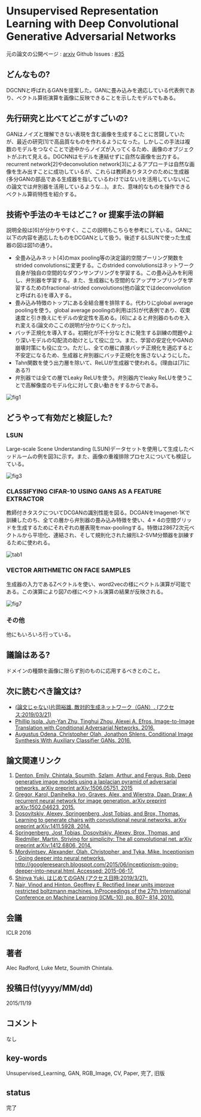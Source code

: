 # Unsupervised Representation Learning with Deep Convolutional Generative Adversarial Networks

元の論文の公開ページ : [arxiv](https://arxiv.org/abs/1511.06434)
Github Issues : [#35](https://github.com/Obarads/obarads.github.io/issues/35)

## どんなもの?
DGCNNと呼ばれるGANを提案した。GANに畳み込みを適応している代表例であり、ベクトル算術演算を画像に反映できることを示したモデルでもある。

## 先行研究と比べてどこがすごいの?
GANはノイズと理解できない表現を含む画像を生成することに苦闘していたが、最近の研究[1]で高品質なものを作れるようになった。しかしこの手法は複数のモデルをつなぐことで途中からノイズが入ってくるため、画像のオブジェクトがぶれて見える。DGCNNはモデルを連結せずに自然な画像を出力する。recurrent network[2]やdeconvolution network[3]によるアプローチは自然な画像を生み出すことに成功しているが、これらは教師ありタスクのために生成器(多分GANの部品である生成器を指しているわけではない)を活用していない(この論文では弁別器を活用しているような...)。また、意味的なものを操作できるベクトル算術特性を紹介する。

## 技術や手法のキモはどこ? or 提案手法の詳細
説明全般は[6]が分かりやすく、ここの説明もこちらを参考にしている。GANに以下の内容を適応したものをDCGANとして扱う。後述するLSUNで使った生成器の図は図1の通り。
- 全畳み込みネット[4]のmax pooling等の決定論的空間プーリング関数をstrided convolutionsに変更する。このstrided convolutionsはネットワーク自身が独自の空間的なダウンサンプリングを学習する。この畳み込みを利用し、弁別器を学習する。また、生成器にも空間的なアップサンプリングを学習するためのfractional-strided convolutions(他の論文ではdeconvolutionと呼ばれる)を導入する。
- 畳み込み特徴のトップにある全結合層を排除する。代わりにglobal average poolingを使う。global average poolingの利用は[5]が代表例であり、収束速度と引き換えにモデルの安定性を高める。[6]によると弁別器のものを入れ変える(論文のここの説明が分かりにくかった)。
- バッチ正規化を導入する。初期化が不十分なときに発生する訓練の問題やより深いモデルの勾配流の助けとして役に立つ。また、学習の安定化やGANの崩壊対策にも役に立つ。ただし、全ての層に直接バッチ正規化を適応すると不安定になるため、生成器と弁別器にバッチ正規化を施さないようにした。
- Tahn関数を使う出力層を除いて、ReLUが生成器で使われる。(理由は[7]にある?)
- 弁別器では全ての層でLeaky ReLUを使う。弁別器内でleaky ReLUを使うことで高解像度のモデル化に対して良い動きをするからである。

![fig1](img/URLwDCGAN/fig1.png)

## どうやって有効だと検証した?
### LSUN
Large-scale Scene Understanding (LSUN)データセットを使用して生成したベッドルームの例を図3に示す。また、画像の重複排除プロセスについても検証している。

![fig3](img/URLwDCGAN/fig3.png)

### CLASSIFYING CIFAR-10 USING GANS AS A FEATURE EXTRACTOR
教師付きタスクについてDCGANの識別性能を図る。DCGANをImagenet-1Kで訓練したのち、全ての層から弁別器の畳み込み特徴を使い、$4\times 4$の空間グリッドを生成するためにそれぞれの層表現をmax-poolingする。特徴は28672次元ベクトルから平坦化、連結され、そして規則化された線形L2-SVM分類器を訓練するために使われる。

![tab1](img/URLwDCGAN/tab1.png)

### VECTOR ARITHMETIC ON FACE SAMPLES
生成器の入力であるZベクトルを使い、word2vecの様にベクトル演算が可能である。この演算により図7の様にベクトル演算の結果が反映される。

![fig7](img/URLwDCGAN/fig7.png)

### その他
他にもいろいろ行っている。

## 議論はある?
ドメインの種類を画像に限らず別のものに応用するべきとのこと。

## 次に読むべき論文は?
- [(論文じゃない)片岡裕雄. 敵対的生成ネットワーク（GAN）. (アクセス:2019/03/21)](https://www.slideshare.net/cvpaperchallenge/gan-133159239)
- [Phillip Isola, Jun-Yan Zhu, Tinghui Zhou, Alexei A. Efros. Image-to-Image Translation with Conditional Adversarial Networks. 2016.](https://arxiv.org/abs/1611.07004)
- [Augustus Odena, Christopher Olah, Jonathon Shlens. Conditional Image Synthesis With Auxiliary Classifier GANs. 2016.](https://arxiv.org/abs/1610.09585)

## 論文関連リンク
1. [Denton, Emily, Chintala, Soumith, Szlam, Arthur, and Fergus, Rob. Deep generative image models using a laplacian pyramid of adversarial networks. arXiv preprint arXiv:1506.05751, 2015](https://arxiv.org/abs/1506.05751)
2. [Gregor, Karol, Danihelka, Ivo, Graves, Alex, and Wierstra, Daan. Draw: A recurrent neural network for image generation. arXiv preprint arXiv:1502.04623, 2015.](https://arxiv.org/abs/1502.04623)
3. [Dosovitskiy, Alexey, Springenberg, Jost Tobias, and Brox, Thomas. Learning to generate chairs with convolutional neural networks. arXiv preprint arXiv:1411.5928, 2014.](https://arxiv.org/abs/1411.5928)
4. [Springenberg, Jost Tobias, Dosovitskiy, Alexey, Brox, Thomas, and Riedmiller, Martin. Striving for simplicity: The all convolutional net. arXiv preprint arXiv:1412.6806, 2014.](https://arxiv.org/abs/1412.6806)
5. [Mordvintsev, Alexander, Olah, Christopher, and Tyka, Mike. Inceptionism : Going deeper into neural networks. http://googleresearch.blogspot.com/2015/06/inceptionism-going-deeper-into-neural.html. Accessed: 2015-06-17.](http://googleresearch.blogspot.com/2015/06/inceptionism-going-deeper-into-neural.html)
6. [Shinya Yuki. はじめてのGAN (アクセス日時:2019/3/21).](https://elix-tech.github.io/ja/2017/02/06/gan.html)
7. [Nair, Vinod and Hinton, Geoffrey E. Rectified linear units improve restricted boltzmann machines. InProceedings of the 27th International Conference on Machine Learning (ICML-10), pp. 807– 814, 2010.](http://citeseerx.ist.psu.edu/viewdoc/download?doi=10.1.1.165.6419&rep=rep1&type=pdf)

## 会議
ICLR 2016

## 著者
Alec Radford, Luke Metz, Soumith Chintala.

## 投稿日付(yyyy/MM/dd)
2015/11/19

## コメント
なし

## key-words
Unsupervised_Learning, GAN, RGB_Image, CV, Paper, 完了, 旧版

## status
完了
